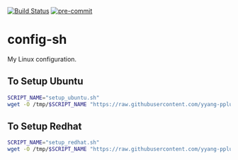 [![Build Status](https://github.com/yyang-pplus/config-sh/workflows/config-sh-master/badge.svg)](https://github.com/yyang-pplus/config-sh/actions) [![pre-commit](https://img.shields.io/badge/pre--commit-enabled-brightgreen?logo=pre-commit&logoColor=white)](https://github.com/pre-commit/pre-commit)

# config-sh
My Linux configuration.

## To Setup Ubuntu
```bash
SCRIPT_NAME="setup_ubuntu.sh"
wget -O /tmp/$SCRIPT_NAME "https://raw.githubusercontent.com/yyang-pplus/config-sh/master/$SCRIPT_NAME" && bash /tmp/$SCRIPT_NAME

```

## To Setup Redhat
```bash
SCRIPT_NAME="setup_redhat.sh"
wget -O /tmp/$SCRIPT_NAME "https://raw.githubusercontent.com/yyang-pplus/config-sh/master/$SCRIPT_NAME" && bash /tmp/$SCRIPT_NAME

```
